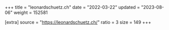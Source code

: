 +++
title = "leonardschuetz.ch"
date = "2022-03-22"
updated = "2023-08-06"
weight = 152581

[extra]
source = "https://leonardschuetz.ch/"
ratio = 3
size = 149
+++
